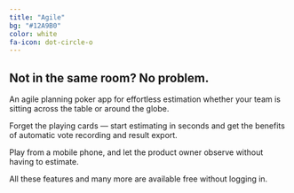 ```yaml
---
title: "Agile"
bg: "#12A9B0"
color: white
fa-icon: dot-circle-o
---
```


<!-- ## Agile. -->

## Not in the same room? No problem.
An agile planning poker app for effortless estimation whether your team is sitting across the table or around the globe. 

Forget the playing cards — start estimating in seconds and get the benefits of automatic vote recording and result export. 

Play from a mobile phone, and let the product owner observe without having to estimate. 

All these features and many more are available free without logging in.